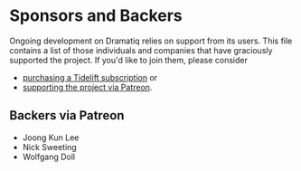 # Sponsors and Backers

Ongoing development on Dramatiq relies on support from its users.
This file contains a list of those individuals and companies that have
graciously supported the project.  If you'd like to join them, please
consider

* [purchasing a Tidelift subscription][tidelift] or
* [supporting the project via Patreon][patreon].

[tidelift]: https://tidelift.com/subscription/pkg/pypi-dramatiq?utm_source=pypi-dramatiq&utm_medium=referral&utm_campaign=backers
[patreon]: https://patreon.com/popabogdanp


## Backers via Patreon

* Joong Kun Lee
* Nick Sweeting
* Wolfgang Doll
